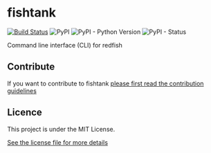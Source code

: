 # fishtank

[![Build Status](https://travis-ci.org/openuado/fishtank.svg?branch=master)](https://travis-ci.org/openuado/fishtank)
![PyPI](https://img.shields.io/pypi/v/fishtank.svg)
![PyPI - Python Version](https://img.shields.io/pypi/pyversions/fishtank.svg)
![PyPI - Status](https://img.shields.io/pypi/status/fishtank.svg)

Command line interface (CLI) for redfish

## Contribute

If you want to contribute to fishtank [please first read the contribution guidelines](CONTRIBUTING.md)

## Licence

This project is under the MIT License.

[See the license file for more details](LICENSE)
